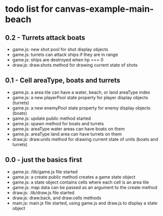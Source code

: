 # todo list for canvas-example-main-beach

## 0.2 - Turrets attack boats
* game.js: new shot pool for shot display objects
* game.js: turrets can attack ships if they are in range
* game.js: ships are destroyed when hp === 0
* draw.js: draw.shots method for drawing current state of shots

## 0.1 - Cell areaType, boats and turrets
* game.js: a area tile can have a water, beach, or land areaType index
* game.js: a new playerPool state property for player display objects (turrets)
* game.js: a new enemyPool state property for enemy display objects (boats)
* game.js: update public method started
* game.js: spawn method for boats and turrets
* game.js: areaType water areas can have boats on them
* game.js: areaType land area can have turrets on them
* draw.js: draw.units method for drawing current state of units (boats and turrets)


## 0.0 - just the basics first
* game.js: /lib/game.js file started
* game.js: a create public method creates a game state object
* game.js: a state object contains cells where each cell is an area tile
* game.js: map data can be passed as an argument to the create method
* draw.js: .lib/draw.js file started
* draw.js: draw.back, and draw.cells methods
* main.js: main.js file started, using game.js and draw.js to display a state object
